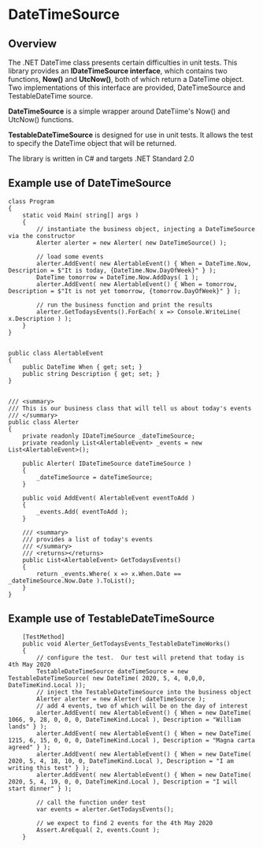 # DateTimeSource
## Overview
The .NET DateTime class presents certain difficulties in unit tests.  This library provides an **IDateTimeSource interface**, which contains two functions, **Now()** and **UtcNow()**, both of which return a DateTime object.  Two implementations of this interface are provided, DateTimeSource and TestableDateTime source.

**DateTimeSource** is a simple wrapper around DateTiime's Now() and UtcNow() functions.

**TestableDateTimeSource** is designed for use in unit tests.  It allows the test to specify the DateTime object that will be returned.

The library is written in C# and targets .NET Standard 2.0

## Example use of DateTimeSource
    class Program
    {
        static void Main( string[] args )
        {
            // instantiate the business object, injecting a DateTimeSource via the constructor
            Alerter alerter = new Alerter( new DateTimeSource() );

            // load some events
            alerter.AddEvent( new AlertableEvent() { When = DateTime.Now, Description = $"It is today, {DateTime.Now.DayOfWeek}" } );
            DateTime tomorrow = DateTime.Now.AddDays( 1 );
            alerter.AddEvent( new AlertableEvent() { When = tomorrow, Description = $"It is not yet tomorrow, {tomorrow.DayOfWeek}" } );

            // run the business function and print the results
            alerter.GetTodaysEvents().ForEach( x => Console.WriteLine( x.Description ) );
        }
    }


    public class AlertableEvent
    {
        public DateTime When { get; set; }
        public string Description { get; set; }
    }


    /// <summary>
    /// This is our business class that will tell us about today's events
    /// </summary>
    public class Alerter
    {
        private readonly IDateTimeSource _dateTimeSource;
        private readonly List<AlertableEvent> _events = new List<AlertableEvent>();

        public Alerter( IDateTimeSource dateTimeSource )
        {
            _dateTimeSource = dateTimeSource;
        }

        public void AddEvent( AlertableEvent eventToAdd )
        {
            _events.Add( eventToAdd );
        }

        /// <summary>
        /// provides a list of today's events
        /// </summary>
        /// <returns></returns>
        public List<AlertableEvent> GetTodaysEvents()
        {
            return _events.Where( x => x.When.Date == _dateTimeSource.Now.Date ).ToList();
        }
    }


## Example use of TestableDateTimeSource

        [TestMethod]
        public void Alerter_GetTodaysEvents_TestableDateTimeWorks()
        {
            // configure the test.  Our test will pretend that today is 4th May 2020 
            TestableDateTimeSource dateTimeSource = new TestableDateTimeSource( new DateTime( 2020, 5, 4, 0,0,0, DateTimeKind.Local ));
            // inject the TestableDateTimeSource into the business object
            Alerter alerter = new Alerter( dateTimeSource );
            // add 4 events, two of which will be on the day of interest
            alerter.AddEvent( new AlertableEvent() { When = new DateTime( 1066, 9, 28, 0, 0, 0, DateTimeKind.Local ), Description = "William lands" } );
            alerter.AddEvent( new AlertableEvent() { When = new DateTime( 1215, 6, 15, 0, 0, 0, DateTimeKind.Local ), Description = "Magna carta agreed" } );
            alerter.AddEvent( new AlertableEvent() { When = new DateTime( 2020, 5, 4, 18, 10, 0, DateTimeKind.Local ), Description = "I am writing this test" } );
            alerter.AddEvent( new AlertableEvent() { When = new DateTime( 2020, 5, 4, 19, 0, 0, DateTimeKind.Local ), Description = "I will start dinner" } );

            // call the function under test
            var events = alerter.GetTodaysEvents();

            // we expect to find 2 events for the 4th May 2020
            Assert.AreEqual( 2, events.Count );
        }
```
